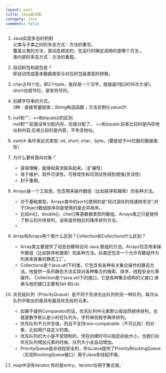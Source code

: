 ```yaml
---
layout: post
title: Java面试题。
category: Java
comments: false
--- 
```

1. Java实现多态的机制  
父类与子类之间的多态方式：方法的重写。  
覆盖父类的方法，是动态绑定的，在运行时确定调用的是哪个方法 。  
类内部的多态方式：方法的重载。

2. 自动拆包和装包是？  
即自动完成基本数据类型与对应的包装类型的转换。


3. char占16个位，即2个byte，能存放一个汉字。取值是0到2的16次方减1。short也就16位，是有符号的。

4. 创建字符串的方式。  
3种：直接常量赋值；String构造函数；方法实例化valueOf.

5. null和""，==和equals()的区别  
null和“”:前面没有分配内存，后面分配了。
==和equals:前者比较的是内存地址和内容;后者比较的是内容，不考虑地址。

6.  switch 条件表达式类型: int, short, char，byte。(要是低于int位数的数据类型）

7.  为什么要有面向对象？

	* 容易理解，能够和需求联系起来。（扩展性）
	* 易于维护，软件可读性，可修改性和可测试性得到增强(灵活性)
	* 利于重用。

8. Arrays是一个工具类，包含用来操作数组（比如排序和搜索）的各种方法。  
	* 对于基础类型，Arrays类中的sort()使用的是“经过调优的快速排序法”;对于Object数组排序则是使用的是合并排序。
	* 比如int[]，double[]，char[]等基数据类型的数组，Arrays类之只是提供了默认的升序排列，没有提供相应的降序排列方法。
	* 

9. Array和Arrays两个类什么区别？Collection和Collections什么区别？
	* Array类主要提供了动态创建和访问 Java 数组的方法。Arrays包含用来操作数组（比如排序和搜索）的各种方法。此类还包含一个允许将数组作为列表来查看的静态工厂。
	* Collections是个java.util下的类，它包含有各种有关集合操作的静态方法。他提供一系列静态方法实现对各种集合的搜索、排序、线程安全化等操作。   Collection是个java.util下的接口，它是各种集合结构的父接口  继承与他的接口主要有Set 和List.

10. 优先级队列（PriorityQueue）是不同于先进先出队列的另一种队列。每次从队列中取出的是具有最高优先权的元素。

	* 如果不提供Comparator的话，优先队列中元素默认按自然顺序排列，也就是数字默认是小的在队列头，字符串则按字典序排列。
	* 优先队列不允许空值，而且不支持non-comparable（不可比较）的对象，比如用户自定义的类。
	* 优先队列的大小是不受限制的，但在创建时可以指定初始大小。当我们向优先队列增加元素的时候，队列大小会自动增加。
	* PriorityQueue是非线程安全的，所以Java提供了PriorityBlockingQueue（实现BlockingQueue接口）用于Java多线程环境。

11. map中没有iterator,有的是entry。iterator仅用于集合类。

